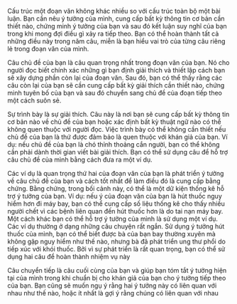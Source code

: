 Cấu trúc một đoạn văn không khác nhiều so với cấu trúc toàn bộ một bài luận. Bạn cần nêu ý tưởng của mình, cung cấp bất kỳ thông tin cơ bản cần thiết nào, chứng minh ý tưởng của bạn và sau đó kết luận suy nghĩ của bạn trong khi mong đợi điều gì xảy ra tiếp theo. Bạn có thể hoàn thành tất cả những điều này trong năm câu, miễn là bạn hiểu vai trò của từng câu riêng lẻ trong đoạn văn của mình.

Câu chủ đề của bạn là câu quan trọng nhất trong đoạn văn của bạn. Nó cho người đọc biết chính xác những gì bạn định giải thích và thiết lập cách bạn sẽ xây dựng phần còn lại của đoạn văn. Sau đó, bạn có thể thấy rằng các câu còn lại của bạn sẽ cần cung cấp bất kỳ giải thích cần thiết nào, chứng minh tuyên bố của bạn và sau đó chuyển sang chủ đề của đoạn tiếp theo một cách suôn sẻ.

Sự trình bày là sự giải thích. Câu này là nơi bạn sẽ cung cấp bất kỳ thông tin cơ bản nào về chủ đề của bạn hoặc xác định bất kỳ thuật ngữ nào có thể không quen thuộc với người đọc. Việc trình bày có thể không cần thiết nếu chủ đề của bạn là thứ được đảm bảo là quen thuộc với khán giả của bạn. Ví dụ: nếu chủ đề của bạn là chó thỉnh thoảng cắn người, bạn có thể không cần phải dành thời gian viết bài giải thích. Bạn có thể sử dụng câu để hỗ trợ câu chủ đề của mình bằng cách đưa ra một ví dụ.

Các ví dụ là quan trọng thứ hai của đoạn văn của bạn là phát triển ý tưởng về câu chủ đề của bạn và cách tốt nhất để làm điều đó là cung cấp bằng chứng. Bằng chứng, trong bối cảnh này, có thể là một dữ kiện thống kê hỗ trợ ý tưởng của bạn. Ví dụ: nếu ý của đoạn văn của bạn là hút thuốc nguy hiểm hơn đi máy bay, bạn có thể cung cấp số liệu thống kê cho thấy nhiều người chết vì các bệnh liên quan đến hút thuốc hơn là do tai nạn máy bay. Một cách khác bạn có thể hỗ trợ ý tưởng của mình là sử dụng một ví dụ. Các ví dụ thường ở dạng những câu chuyện rất ngắn. Sử dụng ý tưởng hút thuốc của mình, bạn có thể biết được bà của bạn bay thường xuyên mà không gặp nguy hiểm như thế nào, nhưng bà đã phát triển ung thư phổi do tiếp xúc với khói thuốc. Bởi vì sự phát triển là rất quan trọng, bạn có thể sử dụng hai câu để hoàn thành nhiệm vụ này

Câu chuyển tiếp là câu cuối cùng của bạn và giúp bạn tóm tắt ý tưởng hiện tại của mình trong khi chuẩn bị cho khán giả của bạn cho ý tưởng tiếp theo của bạn. Bạn cũng sẽ muốn ngụ ý rằng hai ý tưởng này có liên quan với nhau như thế nào, hoặc ít nhất là gợi ý rằng chúng có liên quan với nhau
